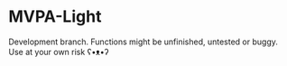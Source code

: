 # MVPA-Light

Development branch. Functions might be unfinished, untested or buggy. Use at your own risk ʕ•ᴥ•ʔ
